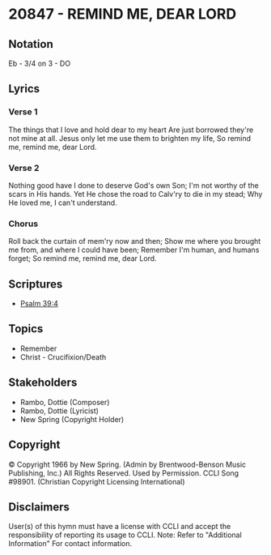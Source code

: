 # 20847 - REMIND ME, DEAR LORD

## Notation

Eb - 3/4 on 3 - DO

## Lyrics

### Verse 1

The things that I love and hold dear to my heart Are just borrowed they're not mine at all. Jesus only let me use them to brighten my life, So remind me, remind me, dear Lord.

### Verse 2

Nothing good have I done to deserve God's own Son; I'm not worthy of the scars in His hands. Yet He chose the road to Calv'ry to die in my stead; Why He loved me, I can't understand.

### Chorus

Roll back the curtain of mem'ry now and then; Show me where you brought me from, and where I could have been; Remember I'm human, and humans forget; So remind me, remind me, dear Lord.


## Scriptures

- [Psalm 39:4](https://www.biblegateway.com/passage/?search=Psalm%2039%3A4)

## Topics

- Remember
- Christ - Crucifixion/Death

## Stakeholders

- Rambo, Dottie (Composer)
- Rambo, Dottie (Lyricist)
- New Spring (Copyright Holder)

## Copyright

© Copyright 1966 by New Spring. (Admin by Brentwood-Benson Music Publishing, Inc.) All Rights Reserved. Used by Permission. CCLI Song #98901.
(Christian Copyright Licensing International)

## Disclaimers

User(s) of this hymn must have a license with CCLI and accept the responsibility of reporting its usage to CCLI.
Note: Refer to "Additional Information" For contact information.

